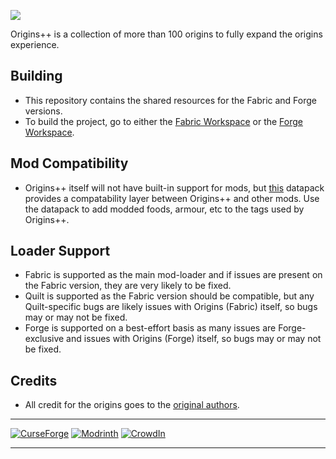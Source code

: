 <a href="https://www.curseforge.com/minecraft/mc-mods/origins-plus-plus"><img src="https://www.bisecthosting.com/images/CF/Origins_Plus_Plus/BH_NU_HEADER.png"/><a/>
  
Origins++ is a collection of more than 100 origins to fully expand the origins experience.

## Building 
- This repository contains the shared resources for the Fabric and Forge versions.
- To build the project, go to either the [Fabric Workspace](https://github.com/QuantumXenon/origins-plus-plus-fabric) or the [Forge Workspace](https://github.com/QuantumXenon/origins-plus-plus-forge).
  
## Mod Compatibility
- Origins++ itself will not have built-in support for mods, but [this](https://github.com/QuantumXenon/origins-plus-plus-modded-support) datapack provides a compatability layer between Origins++ and other mods. Use the datapack to add modded foods, armour, etc to the tags used by Origins++.
  
## Loader Support 
- Fabric is supported as the main mod-loader and if issues are present on the Fabric version, they are very likely to be fixed.
- Quilt is supported as the Fabric version should be compatible, but any Quilt-specific bugs are likely issues with Origins (Fabric) itself, so bugs may or may not be fixed.
- Forge is supported on a best-effort basis as many issues are Forge-exclusive and issues with Origins (Forge) itself, so bugs may or may not be fixed.

## Credits
- All credit for the origins goes to the [original authors](https://gist.github.com/QuantumXenon/a5639e49221abdb1dcd9009bcafa8a98).
***
[![CurseForge](https://cdn.jsdelivr.net/npm/@intergrav/devins-badges@3/assets/compact/available/curseforge_46h.png)](https://www.curseforge.com/minecraft/mc-mods/origins-plus-plus)
[![Modrinth](https://cdn.jsdelivr.net/npm/@intergrav/devins-badges@3/assets/compact/available/modrinth_46h.png)](https://modrinth.com/mod/origins-plus-plus)
[![CrowdIn](https://cdn.jsdelivr.net/npm/@intergrav/devins-badges@3/assets/compact/translate/crowdin_46h.png)](https://crowdin.com/project/origins-plus-plus)
***
